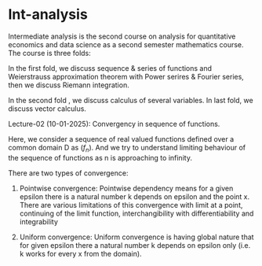 # Int-analysis
Intermediate analysis is the second course on analysis for quantitative economics and data science as a second semester mathematics course. The course is three folds: 

In the first fold, we discuss sequence & series of functions and Weierstrauss approximation theorem with Power serires & Fourier series, then we discuss Riemann integration.

In the second fold , we discuss calculus of several variables. In last fold, we discuss vector calculus.

Lecture-02 (10-01-2025): Convergency in sequence of functions.

Here, we consider a sequence of real valued functions defined over a common domain D as $(f_n)$. And we try to understand limiting behaviour of the sequence of functions as n is approaching to infinity.

There are two types of convergence:

1. Pointwise convergence: Pointwise dependency means for a given epsilon there is a natural number k depends on epsilon and the point x. There are various limitations of this convergence with limit at a point, continuing of the limit function, interchangibility with differentiability and integrability

2. Uniform convergence: Uniform convergence is having global nature that for given epsilon there a natural number k depends on epsilon only (i.e. k works for every x from the domain).

